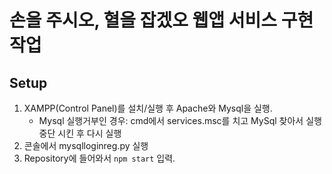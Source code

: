 # 손을 주시오, 혈을 잡겠오 웹앱 서비스 구현 작업

## Setup
1. XAMPP(Control Panel)를 설치/실행 후 Apache와 Mysql을 실행.
    - Mysql 실행거부인 경우: cmd에서 services.msc를 치고 MySql 찾아서 실행중단 시킨 후 다시 실행
2. 콘솔에서 mysqlloginreg.py 실행
3. Repository에 들어와서 `npm start` 입력.

